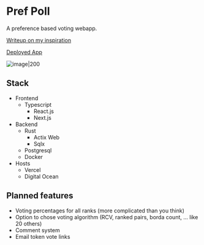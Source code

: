 # Pref Poll
A preference based voting webapp.

[Writeup on  my inspiration](https://ethyi.de/posts/prefpoll)

[Deployed App](https://prefpoll.vercel.app/)

![image|200](https://user-images.githubusercontent.com/37843741/189427611-506713af-2b15-4779-b900-c3951535ced4.png)


## Stack
- Frontend
  - Typescript
    - React.js
    - Next.js
- Backend
  - Rust
    - Actix Web
    - Sqlx
  - Postgresql
  - Docker
- Hosts
  - Vercel
  - Digital Ocean



## Planned features

- Voting percentages for all ranks (more complicated than you think)
- Option to chose voting algorithm (RCV, ranked pairs, borda count, ... like 20 others)
- Comment system
- Email token vote links
